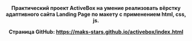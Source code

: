 <center><b> Практический проект ActiveBox на умение реализовать вёрстку адаптивного сайта Landing Page по макету с применением html, css, js.

Страница GitHub: https://maks-stars.github.io/activebox/index.html
</center></b>
